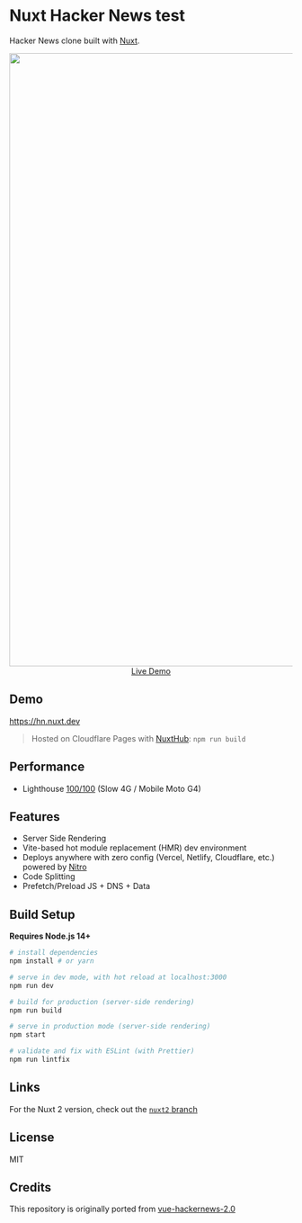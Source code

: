 # Nuxt Hacker News test

Hacker News clone built with [Nuxt](https://nuxt.com).

<p align="center">
  <a href="https://hn.nuxt.dev" target="_blank">
    <img width="1090" src="https://github.com/nuxt/hackernews/assets/904724/9aa478bf-a43d-4222-8adf-a7a715d71e38">
    <br>
    Live Demo
  </a>


## Demo

https://hn.nuxt.dev

> Hosted on Cloudflare Pages with [NuxtHub](https://hub.nuxt.com): `npm run build`

## Performance

- Lighthouse [100/100](https://pagespeed.web.dev/report?url=https%3A%2F%2Fhn.nuxt.dev%2Fnews%2F1) (Slow 4G / Mobile Moto G4)

## Features

- Server Side Rendering
- Vite-based hot module replacement (HMR) dev environment
- Deploys anywhere with zero config (Vercel, Netlify, Cloudflare, etc.) powered by [Nitro](https://nitro.unjs.io)
- Code Splitting
- Prefetch/Preload JS + DNS + Data

## Build Setup

**Requires Node.js 14+**

``` bash
# install dependencies
npm install # or yarn

# serve in dev mode, with hot reload at localhost:3000
npm run dev

# build for production (server-side rendering)
npm run build

# serve in production mode (server-side rendering)
npm start

# validate and fix with ESLint (with Prettier)
npm run lintfix
```

## Links

For the Nuxt 2 version, check out the [`nuxt2` branch](https://github.com/nuxt/hackernews/tree/nuxt2)

## License

MIT

## Credits

This repository is originally ported from [vue-hackernews-2.0](https://github.com/vuejs/vue-hackernews-2.0)
